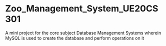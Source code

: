 # Zoo_Management_System_UE20CS301
A mini project for the core subject Database Management Systems wherein MySQL is used to create the database and perform operations on it

